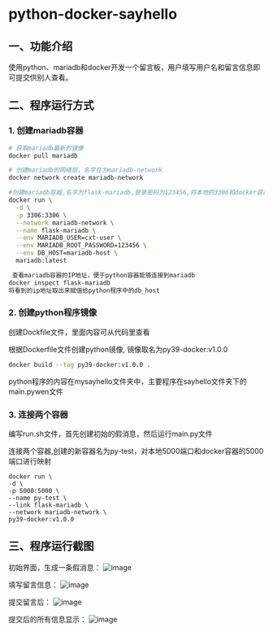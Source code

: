 # python-docker-sayhello

## 一、功能介绍

使用python、mariadb和docker开发一个留言板，用户填写用户名和留言信息即可提交供别人查看。

## 二、程序运行方式

### 1. 创建mariadb容器
```bash
# 获取mariadb最新的镜像
docker pull mariadb

# 创建mariadb的网络层，名字在为mariadb-network
docker network create mariadb-network

#创建mariadb容器,名字为flask-mariadb,登录密码为123456,将本地的3306和docker容器的3306端口进行映射
docker run \
  -d \
  -p 3306:3306 \
  --network mariadb-network \
  --name flask-mariadb \
  --env MARIADB_USER=cxt-user \
  --env MARIADB_ROOT_PASSWORD=123456 \
  --env DB_HOST=mariadb-host \
  mariadb:latest

 查看mariadb容器的IP地址，便于python容器能够连接到mariadb
docker inspect flask-mariadb
将看到的ip地址取出来赋值给python程序中的db_host
```

### 2. 创建python程序镜像
创建Dockfile文件，里面内容可从代码里查看

根据Dockerfile文件创建python镜像, 镜像取名为py39-docker:v1.0.0
```bash
docker build --tag py39-docker:v1.0.0 .
````
python程序的内容在mysayhello文件夹中，主要程序在sayhello文件夹下的main.pywen文件

### 3. 连接两个容器
编写run.sh文件，首先创建初始的假消息，然后运行main.py文件

连接两个容器,创建的新容器名为py-test，对本地5000端口和docker容器的5000端口进行映射
```
docker run \
-d \
-p 5000:5000 \
--name py-test \
--link flask-mariadb \
--network mariadb-network \
py39-docker:v1.0.0
```

## 三、程序运行截图
初始界面，生成一条假消息：
![image](https://github.com/Bigchen8013/python-docker-sayhello/blob/master/images/ini.png)

填写留言信息：
![image](https://github.com/Bigchen8013/python-docker-sayhello/blob/master/images/message.png)

提交留言后：
![image](https://github.com/Bigchen8013/python-docker-sayhello/blob/master/images/submit.png)

提交后的所有信息显示：
![image](https://github.com/Bigchen8013/python-docker-sayhello/blob/master/images/all_result.png)



